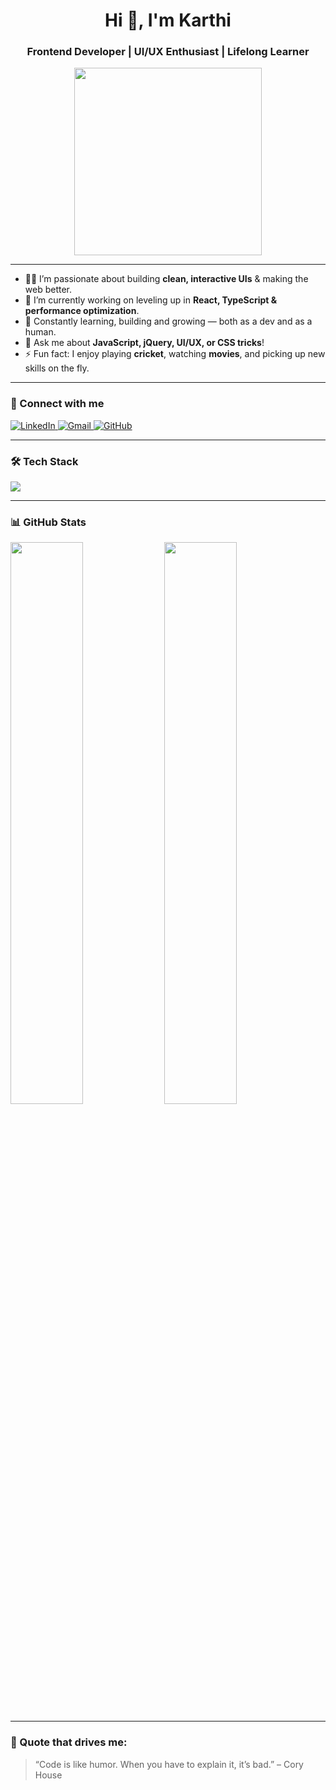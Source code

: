 <h1 align="center">Hi 👋, I'm Karthi</h1>
<h3 align="center">Frontend Developer | UI/UX Enthusiast | Lifelong Learner</h3>

<p align="center">
  <img src="https://media.giphy.com/media/qgQUggAC3Pfv687qPC/giphy.gif" width="300" />
</p>

---

- 👨‍💻 I’m passionate about building **clean, interactive UIs** & making the web better.
- 🔭 I’m currently working on leveling up in **React, TypeScript & performance optimization**.
- 🌱 Constantly learning, building and growing — both as a dev and as a human.
- 💬 Ask me about **JavaScript, jQuery, UI/UX, or CSS tricks**!
- ⚡ Fun fact: I enjoy playing **cricket**, watching **movies**, and picking up new skills on the fly.

---

### 🚀 Connect with me
<p align="left">
  <a href="https://www.linkedin.com/in/karthick-arumugam-610086275/" target="_blank">
    <img alt="LinkedIn" src="https://img.shields.io/badge/LinkedIn-Karthick%20Arumugam-blue?style=flat-square&logo=linkedin">
  </a>
  <a href="mailto:karthickappu1991.06@gmail.com">
    <img alt="Gmail" src="https://img.shields.io/badge/Gmail-karthickappu1991.06@gmail.com-c14438?style=flat-square&logo=gmail&logoColor=white">
  </a>
  <a href="https://github.com/karthi2556">
    <img alt="GitHub" src="https://img.shields.io/badge/GitHub-karthi2556-black?style=flat-square&logo=github">
  </a>
</p>

---

### 🛠️ Tech Stack

<p align="left">
  <img src="https://skillicons.dev/icons?i=html,css,js,jquery,react,bootstrap,git" />
</p>

---

### 📊 GitHub Stats

<p align="left">
  <img src="https://github-readme-stats.vercel.app/api?username=karthi2556&show_icons=true&theme=tokyonight" width="48%" />
  <img src="https://github-readme-stats.vercel.app/api/top-langs/?username=karthi2556&layout=compact&theme=tokyonight" width="48%" />
</p>

---

### 🧠 Quote that drives me:
> “Code is like humor. When you have to explain it, it’s bad.” – Cory House

